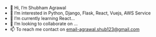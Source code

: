 - 👋 Hi, I’m Shubham Agrawal
- 👀 I’m interested in Python, Django, Flask,  React, Vuejs, AWS Service
- 🌱 I’m currently learning React...
- 💞️ I’m looking to collaborate on ...
- 📫 To reach me contact on email-agrawal.shub123@gmail.com

<!---
Shiva2095/Shiva2095 is a ✨ special ✨ repository because its `README.md` (this file) appears on your GitHub profile.
You can click the Preview link to take a look at your changes.
--->
